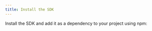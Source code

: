 ```yaml
---
title: Install the SDK
---
```

Install the SDK and add it as a dependency to your project using npm:

<StackSelector snippet="installsdk"/>
